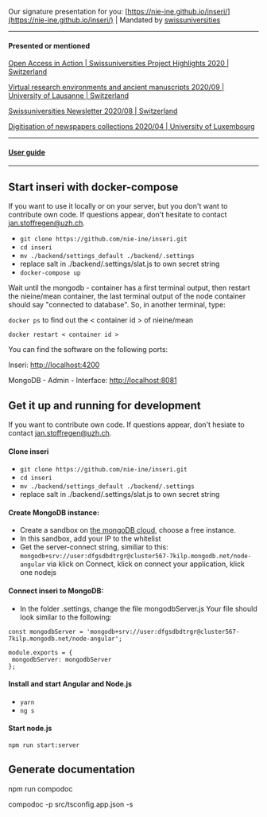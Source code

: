 Our signature presentation for you: [https://nie-ine.github.io/inseri/](https://nie-ine.github.io/inseri/) | Mandated by [swissuniversities](https://www.swissuniversities.ch/)

------

#### Presented or mentioned

[Open Access in Action | Swissuniversities Project Highlights 2020 | Switzerland](https://claireclivaz.hypotheses.org/930)

[Virtual research environments and ancient manuscripts 2020/09 | University of Lausanne | Switzerland](https://claireclivaz.hypotheses.org/930)

[Swissuniversities Newsletter 2020/08 | Switzerland](https://www.swissuniversities.ch/themen/digitalisierung/p-5-wissenschaftliche-information/newsletter/newsletter-august-2020)

[Digitisation of newspapers collections 2020/04 | University of Luxembourg](https://impresso.github.io/eldorado/online-program/)

------

#### [User guide](https://github.com/nie-ine/inseri/tree/devel/Tutorials/Your%20scientific%20publication%20A-Z)

-----

## Start inseri with docker-compose

If you want to use it locally or on your server, but you don't want to contribute own code.  If questions appear, don't hesitate to contact jan.stoffregen@uzh.ch.

 - ``git clone https://github.com/nie-ine/inseri.git``
 - ``cd inseri``
  - ```mv ./backend/settings_default ./backend/.settings```
  - replace salt in ./backend/.settings/slat.js to own secret string
  - ```docker-compose up```
  
  
Wait until the mongodb - container has a first terminal output, then restart the nieine/mean container, the last terminal output of the node container should say  "connected to database". So, in another terminal, type:

```docker ps``` to find out the < container id > of nieine/mean

```docker restart < container id >```

You can find the software on the following ports:

Inseri:  [http://localhost:4200](http://localhost:4200)

MongoDB - Admin - Interface: [http://localhost:8081](http://localhost:8081)

## Get it up and running for development
If you want to contribute own code. If questions appear, don't hesiate to contact jan.stoffregen@uzh.ch.

#### Clone inseri
 - ``git clone https://github.com/nie-ine/inseri.git``
 - ``cd inseri``
 - ```mv ./backend/settings_default ./backend/.settings```
 - replace salt in ./backend/.settings/slat.js to own secret string

#### Create MongoDB instance:

 - Create a sandbox on [the mongoDB cloud](https://account.mongodb.com/account/login), choose a free instance.
 - In this sandbox, add your IP to the whitelist
 - Get the server-connect string, similiar to this: ```mongodb+srv://user:dfgsdbdtrgr@cluster567-7kilp.mongodb.net/node-angular``` via klick on Connect, klick on connect your application, klick one nodejs

#### Connect inseri to MongoDB: 
 - In the folder .settings, change the file mongodbServer.js Your file should look similar to the following:

 ```
const mongodbServer = 'mongodb+srv://user:dfgsdbdtrgr@cluster567-7kilp.mongodb.net/node-angular';

module.exports = {
  mongodbServer: mongodbServer
};
```

#### Install and start Angular and Node.js

 - ``yarn``
 - ``ng s``

#### Start node.js
```npm run start:server```

## Generate documentation

npm run compodoc

compodoc -p src/tsconfig.app.json -s

